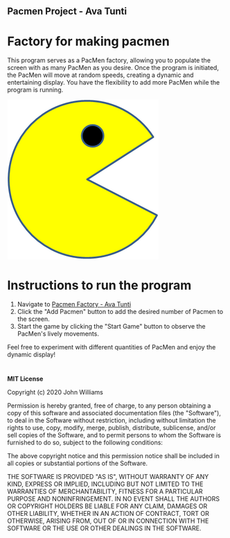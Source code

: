 ## Pacmen Project - Ava Tunti
# Factory for making pacmen
This program serves as a PacMen factory, allowing you to populate the screen with as many PacMen as you desire. Once the program is initiated, the PacMen will move at random speeds, creating a dynamic and entertaining display. You have the flexibility to add more PacMen while the program is running.

<img src="images/PacMan1">

# Instructions to run the program
1. Navigate to [Pacmen Factory - Ava Tunti](https://ava-tunti.github.io/pacmen/starter.html)
2. Click the "Add Pacmen" button to add the desired number of Pacmen to the screen.
3. Start the game by clicking the "Start Game" button to observe the PacMen's lively movements.

Feel free to experiment with different quantities of PacMen and enjoy the dynamic display!
#
**MIT License**

Copyright (c) 2020 John Williams

Permission is hereby granted, free of charge, to any person obtaining a copy
of this software and associated documentation files (the "Software"), to deal
in the Software without restriction, including without limitation the rights
to use, copy, modify, merge, publish, distribute, sublicense, and/or sell
copies of the Software, and to permit persons to whom the Software is
furnished to do so, subject to the following conditions:

The above copyright notice and this permission notice shall be included in all
copies or substantial portions of the Software.

THE SOFTWARE IS PROVIDED "AS IS", WITHOUT WARRANTY OF ANY KIND, EXPRESS OR
IMPLIED, INCLUDING BUT NOT LIMITED TO THE WARRANTIES OF MERCHANTABILITY,
FITNESS FOR A PARTICULAR PURPOSE AND NONINFRINGEMENT. IN NO EVENT SHALL THE
AUTHORS OR COPYRIGHT HOLDERS BE LIABLE FOR ANY CLAIM, DAMAGES OR OTHER
LIABILITY, WHETHER IN AN ACTION OF CONTRACT, TORT OR OTHERWISE, ARISING FROM,
OUT OF OR IN CONNECTION WITH THE SOFTWARE OR THE USE OR OTHER DEALINGS IN THE
SOFTWARE.
